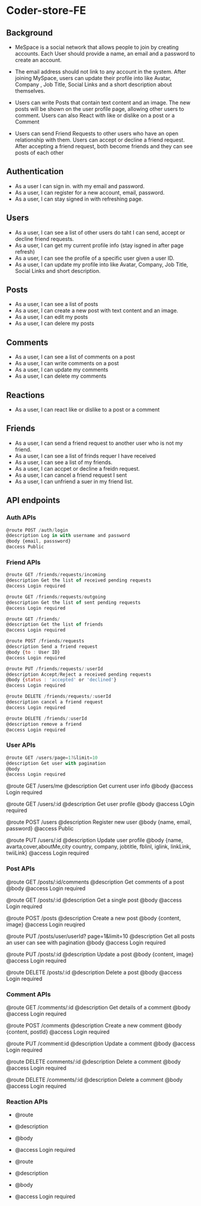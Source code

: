 # Coder-store-FE

## Background

- MeSpace is a social network that allows people to join by creating accounts. Each User should provide a name, an email and a password to create an account.

- The email address should not link to any account in the system. After joining MySpace, users can update their profile into like Avatar, Company , Job Title, Social Links and a short description about themselves.

- Users can write Posts that contain text content and an image. The new posts will be shown on the user profile page, allowing other users to comment. Users can also React with like or dislike on a post or a Comment

- Users can send Friend Requests to other users who have an open relationship with them. Users can accept or decline a friend request. After accepting a friend request, both become friends and they can see posts of each other

## Authentication

- As a user I can sign in. with my email and password.
- As a user, I can register for a new account, email, password.
- As a user, I can stay signed in with refreshing page.

## Users

- As a user, I can see a list of other users do taht I can send, accept or decline friend requests.
- As a user, I can get my current profile info (stay isgned in after page refresh)
- As a user, I can see the profile of a specific user given a user ID.
- As a user, I can update my profile into like Avatar, Company, Job Title, Social Links and short description.

## Posts

- As a user, I can see a list of posts
- As a user, I can create a new post with text content and an image.
- As a user, I can edit my posts
- As a user, I can delere my posts

## Comments

- As a user, I can see a list of comments on a post
- As a user, I can write comments on a post
- As a user, I can update my comments
- As a user, I can delete my comments

## Reactions

- As a user, I can react like or dislike to a post or a comment

## Friends

- As a user, I can send a friend request to another user who is not my friend.
- As a user, I can see a list of frinds requer I have received
- As a user, I can see a list of my friends.
- As a user, I can accpet or decline a freidn request.
- As a user, I can cancel a friend request I sent
- As a user, I can unfriend a suer in my friend list.

## API endpoints

### Auth APIs

```javascript
@route POST /auth/login
@description Log in with username and password
@body {email, passsword}
@access Public
```

### Friend APIs

```javascript
@route GET /friends/requests/incoming
@description Get the list of received pending requests
@access Login required
```

```javascript
@route GET /friends/requests/outgoing
@description Get the list of sent pending requests
@access Login required
```

```javascript
@route GET /friends/
@description Get the list of friends
@access Login required
```

```javascript
@route POST /friends/requests
@description Send a friend request
@body {to : User ID}
@access Login required
```

```javascript
@route PUT /friends/requests/:userId
@description Accept/Reject a received pending requests
@body {status : 'accepted' or 'declined'}
@access Login required
```

```javascript
@route DELETE /friends/requests/:userId
@description cancel a friend request
@access Login required
```

```javascript
@route DELETE /friends/:userId
@description remove a friend
@access Login required
```

### User APIs

```javascript
@route GET /users/page=1?&limit=10
@description Get user with pagination
@body
@access Login required
```

@route GET /users/me
@description Get current user info
@body
@access Login required

@route GET /users/:id
@description Get user profile
@body
@access LOgin required

@route POST /users
@description Register new user
@body {name, email, password}
@access Public

@route PUT /users/:id
@description Update user profile
@body {name, avarta,cover,aboutMe,city country, company, jobtitle, fblinl, iglink, linkLink, twiiLink}
@access Login required

### Post APIs

@route GET /posts/:id/comments
@description Get comments of a post
@body
@access Login required

@route GET /posts/:id
@description Get a single post
@body
@access Login required

@route POST /posts
@description Create a new post
@body {content, image}
@access Login reuqired

@route PUT /posts/user/userId? page=1&limit=10
@description Get all posts an user can see with pagination
@body
@access Login required

@route PUT /posts/:id
@description Update a post
@body {content, image}
@access Login required

@route DELETE /posts/:id
@description Delete a post
@body
@access Login required

### Comment APIs

@route GET /comments/:id
@description Get details of a comment
@body
@access Login required

@route POST /comments
@description Create a new comment
@body {content, postId}
@access Login required

@route PUT /comment:id
@description Update a comment
@body
@access Login required

@route DELETE comments/:id
@description Delete a comment
@body
@access Login required

@route DELETE /comments/:id
@description Delete a comment
@body
@access Login required

### Reaction APIs

- @route
- @description
- @body
- @access Login required

- @route
- @description
- @body
- @access Login required

